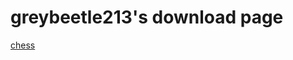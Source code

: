 # greybeetle213's download page

[chess](https://github.com/greybeetle213/greybeetle213.github.io/raw/master/chess.zip)
